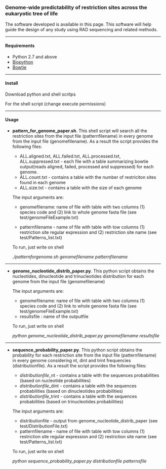 ### Genome-wide predictability of restriction sites across the eukaryotic tree of life

The software developed is available in this page. This software will help guide the design of any study using RAD sequencing and related methods.

----------------
#### Requirements

- Python 2.7 and above
- [Biopython](http://biopython.org/wiki/Main_Page)
- [Bowtie](https://sourceforge.net/projects/bowtie-bio/files/bowtie/1.0.1)

----------------
#### Install

Download python and shell scritps 

For the shell script (change execute permissions)

----------------
#### Usage




- **pattern_for_genome_paper.sh**.  This shell script will search all the restriction sites from the input file (patternfilename) in every genome from the input file (genomefilename). As a result the script provides the following files:
 
	- ALL.aligned.txt, ALL.failed.txt, ALL.processed.txt,  ALL.suppressed.txt - each file with a table summarizing bowtie output(reads aligned, failed, processed and suppressed) for each genome.
	- ALL.count.txt - contains a table with the number of restriciton sites found in each genome
	- ALL.size.txt - contains a table with the size of each genome

	The input arguments are: 
	- genomefilename: name of file with table with two columns (1) species code and (2) link to whole genome fasta file 
    (see test/genomeFileExample.txt)
    
	- patternfilename - name of file with table with tow columns (1) restriction site regular expression and (2) restriction site name 
    (see test/Patterns_list.txt)

	To run, just write on shell

	_./patternforgenome.sh genomefilename patternfilename_

----------------
- **genome_nucleotide_distrib_paper.py**. This python script obtains the nucleotides, dinucleotide and trinucleotides distribution for each genome from the input file (genomefilename)


	 The input arguments are:

	- genomefilename: name of file with table with two columns (1) species code and (2) link to whole genome fasta file 
    (see test/genomeFileExample.txt)
	- resultsfile : name of the outputfile 

	To run, just write on shell

	_python genome_nucleotide_distrib_paper.py genomefilename resultsfile_

----------------

- **sequence_probability_paper.py**. This python script obtains the probability for each restriction site from the input file (patternfilename) in every genome considering nt, dint and trint frequencies (distributionfile). As a result the script provides the following files:

	- $distributionfile$_nt    - contains a table with the sequences probabilities (based on nucleotide probabilities)
	- $distributionfile$_dint  - contains a table with the sequences probabilities (based on dinucleotides probabilities)
	- $distributionfile$_trint - contains a table with the sequences probabilities (based on trinucleotides probabilities)

	The input arguments are:
	- distributionfile - output from genome_nucleotide_distrib_paper (see test/DistributionFile.txt)
	- patternfilename - name of file with table with tow columns (1) restriction site regular expression and (2) restriction site name 
    (see test/Patterns_list.txt)

	To run, just write on shell
    
	_python sequence_probability_paper.py distributionfile patternsfile_

